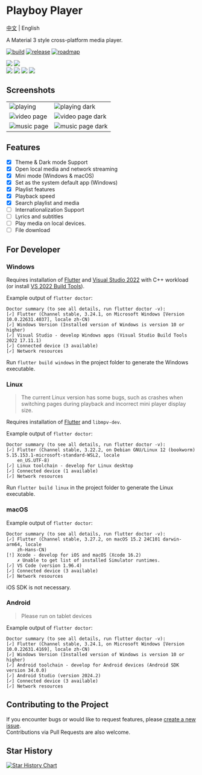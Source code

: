 # Playboy Player

[中文](./README.md) | English

A Material 3 style cross-platform media player.

[![build](https://img.shields.io/github/actions/workflow/status/Playboy-Player/Playboy/build.yml?style=for-the-badge)](https://github.com/Playboy-Player/Playboy/actions) 
[![release](https://img.shields.io/badge/beta-2025.2-blue?style=for-the-badge)](https://github.com/Playboy-Player/Playboy/actions) [![roadmap](https://img.shields.io/badge/loadmap-grey?style=for-the-badge)](https://github.com/orgs/Playboy-Player/projects/3)

![](https://m3-markdown-badges.vercel.app/stars/7/2/Playboy-Player/Playboy)
![](https://m3-markdown-badges.vercel.app/issues/1/2/Playboy-Player/Playboy)  
![](https://ziadoua.github.io/m3-Markdown-Badges/badges/Windows/windows3.svg)
![](https://ziadoua.github.io/m3-Markdown-Badges/badges/Linux/linux3.svg)
![](https://ziadoua.github.io/m3-Markdown-Badges/badges/macOS/macos3.svg)
![](https://ziadoua.github.io/m3-Markdown-Badges/badges/Android/android3.svg)

## Screenshots

<table>
  <tr>
    <td>
      <img src='./screenshots/screenshot4.png' alt="playing">
    </td>
    <td>
      <img src='./screenshots/screenshot1.png' alt="playing dark">
    </td>
  </tr>
  <tr>
    <td>
      <img src='./screenshots/screenshot5.png' alt="video page">
    </td>
    <td>
      <img src='./screenshots/screenshot2.png' alt="video page dark">
    </td>
  </tr>
  <tr>
    <td>
      <img src='./screenshots/screenshot6.png' alt="music page">
    </td>
    <td>
      <img src='./screenshots/screenshot3.png' alt="music page dark">
    </td>
  </tr>
</table>

## Features

- [x] Theme & Dark mode Support
- [x] Open local media and network streaming
- [x] Mini mode (Windows & macOS)
- [x] Set as the system default app (Windows)
- [x] Playlist features
- [x] Playback speed
- [x] Search playlist and media
- [ ] Internationalization Support
- [ ] Lyrics and subtitles
- [ ] Play media on local devices.
- [ ] File download

## For Developer

### Windows 

Requires installation of [Flutter](https://docs.flutter.dev/get-started/install/windows/desktop?tab=vscode) and [Visual Studio 2022](https://visualstudio.microsoft.com/zh-hans/downloads/) with C++ workload (or install [VS 2022 Build Tools](https://aka.ms/vs/17/release/vs_BuildTools.exe)).

Example output of `flutter doctor`:

```
Doctor summary (to see all details, run flutter doctor -v):
[✓] Flutter (Channel stable, 3.24.1, on Microsoft Windows [Version 10.0.22631.4037], locale zh-CN)
[✓] Windows Version (Installed version of Windows is version 10 or higher)
[✓] Visual Studio - develop Windows apps (Visual Studio Build Tools 2022 17.11.1)
[✓] Connected device (3 available)
[✓] Network resources
```

Run `flutter build windows` in the project folder to generate the Windows executable.

### Linux

> The current Linux version has some bugs, such as crashes when switching pages during playback and incorrect mini player display size.

Requires installation of [Flutter](https://docs.flutter.dev/get-started/install/linux) and `libmpv-dev`.

Example output of `flutter doctor`:

```
Doctor summary (to see all details, run flutter doctor -v):
[✓] Flutter (Channel stable, 3.22.2, on Debian GNU/Linux 12 (bookworm) 5.15.153.1-microsoft-standard-WSL2, locale
    en_US.UTF-8)
[✓] Linux toolchain - develop for Linux desktop
[✓] Connected device (1 available)
[✓] Network resources 
```

Run `flutter build linux` in the project folder to generate the Linux executable.

### macOS

Example output of `flutter doctor`:

```
Doctor summary (to see all details, run flutter doctor -v):
[✓] Flutter (Channel stable, 3.27.2, on macOS 15.2 24C101 darwin-arm64, locale
    zh-Hans-CN)
[!] Xcode - develop for iOS and macOS (Xcode 16.2)
    ✗ Unable to get list of installed Simulator runtimes.
[✓] VS Code (version 1.96.4)
[✓] Connected device (3 available)
[✓] Network resources
```

iOS SDK is not necessary.

### Android

> Please run on tablet devices

Example output of `flutter doctor`:

```
Doctor summary (to see all details, run flutter doctor -v):
[✓] Flutter (Channel stable, 3.24.1, on Microsoft Windows [Version 10.0.22631.4169], locale zh-CN)
[✓] Windows Version (Installed version of Windows is version 10 or higher)
[✓] Android toolchain - develop for Android devices (Android SDK version 34.0.0)
[✓] Android Studio (version 2024.2)
[✓] Connected device (3 available)
[✓] Network resources
```

## Contributing to the Project

If you encounter bugs or would like to request features, please [create a new issue](https://github.com/Playboy-Player/Playboy/issues/new).  
Contributions via Pull Requests are also welcome.

## Star History

[![Star History Chart](https://api.star-history.com/svg?repos=Playboy-Player/Playboy&type=Date)](https://star-history.com/#Playboy-Player/Playboy&Date)